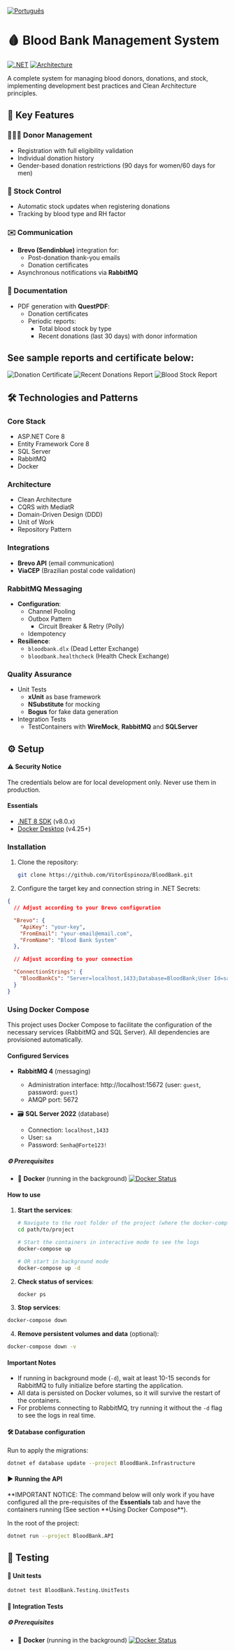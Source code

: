 [![Português](https://img.shields.io/badge/Português-🇧🇷_Leia_em_Português-green)](./README.pt-BR.md)

# 🩸 Blood Bank Management System

[![.NET](https://img.shields.io/badge/.NET-8.0-purple)](https://dotnet.microsoft.com/)
[![Architecture](https://img.shields.io/badge/Architecture-Clean%20Architecture-brightgreen)](https://blog.cleancoder.com/uncle-bob/2012/08/13/the-clean-architecture.html)

A complete system for managing blood donors, donations, and stock, implementing development best practices and Clean Architecture principles.

## 📌 Key Features

### 🧑‍🤝‍🧑 Donor Management

- Registration with full eligibility validation
- Individual donation history
- Gender-based donation restrictions (90 days for women/60 days for men)

### 🏦 Stock Control

- Automatic stock updates when registering donations
- Tracking by blood type and RH factor

### ✉️ Communication

- **Brevo (Sendinblue)** integration for:
  - Post-donation thank-you emails
  - Donation certificates
- Asynchronous notifications via **RabbitMQ**

### 📄 Documentation

- PDF generation with **QuestPDF**:
  - Donation certificates
  - Periodic reports:
    - Total blood stock by type
    - Recent donations (last 30 days) with donor information

## See sample reports and certificate below:

![Donation Certificate](https://github.com/user-attachments/assets/fc56ff6f-762d-46cb-9567-9677d4a13503)
![Recent Donations Report](https://github.com/user-attachments/assets/556c407c-b2fe-42bb-bbd4-038cd24b3b1f)
![Blood Stock Report](https://github.com/user-attachments/assets/b11e9a9f-0ae0-434f-9c5f-1039e48f05e5)

## 🛠️ Technologies and Patterns

### Core Stack

- ASP.NET Core 8
- Entity Framework Core 8
- SQL Server
- RabbitMQ
- Docker

### Architecture

- Clean Architecture
- CQRS with MediatR
- Domain-Driven Design (DDD)
- Unit of Work
- Repository Pattern

### Integrations

- **Brevo API** (email communication)
- **ViaCEP** (Brazilian postal code validation)

### RabbitMQ Messaging

- **Configuration**:
  - Channel Pooling
  - Outbox Pattern
    - Circuit Breaker & Retry (Polly)
  - Idempotency
- **Resilience**:
  - `bloodbank.dlx` (Dead Letter Exchange)
  - `bloodbank.healthcheck` (Health Check Exchange)

### Quality Assurance

- Unit Tests
  - **xUnit** as base framework
  - **NSubstitute** for mocking
  - **Bogus** for fake data generation
- Integration Tests
  - TestContainers with **WireMock**, **RabbitMQ** and **SQLServer**

## ⚙️ Setup

#### ⚠️ Security Notice

The credentials below are for local development only. Never use them in production.

#### Essentials

- [.NET 8 SDK](https://dotnet.microsoft.com/download) (v8.0.x)
- [Docker Desktop](https://www.docker.com/products/docker-desktop) (v4.25+)

### Installation

1. Clone the repository:
   ```bash
   git clone https://github.com/VitorEspinoza/BloodBank.git
   ```
2. Configure the target key and connection string in .NET Secrets:

```json
{
  // Adjust according to your Brevo configuration

  "Brevo": {
    "ApiKey": "your-key",
    "FromEmail": "your-email@email.com",
    "FromName": "Blood Bank System"
  },

  // Adjust according to your connection

  "ConnectionStrings": {
    "BloodBankCs": "Server=localhost,1433;Database=BloodBank;User Id=sa;Password=Senha@Forte123!;TrustServerCertificate=True;Encrypt=False;"
  }
}
```

### Using Docker Compose

This project uses Docker Compose to facilitate the configuration of the necessary services (RabbitMQ and SQL Server). All dependencies are provisioned automatically.

#### Configured Services

- **RabbitMQ 4** (messaging)

  - Administration interface: http://localhost:15672 (user: `guest`, password: `guest`)
  - AMQP port: 5672

- 🗃️ **SQL Server 2022** (database)
  - Connection: `localhost,1433`
  - User: `sa`
  - Password: `Senha@Forte123!`

##### ⚙️ Prerequisites

- 🐋 **Docker** (running in the background)
  [![Docker Status](https://img.shields.io/badge/Docker-Running-2496ED?logo=docker)](https://docs.docker.com/get-docker/)

#### How to use

1. **Start the services**:

   ```bash
   # Navigate to the root folder of the project (where the docker-compose.yml file is)
   cd path/to/project

   # Start the containers in interactive mode to see the logs
   docker-compose up

   # OR start in background mode
   docker-compose up -d
   ```

2. **Check status of services**:

   ```bash
   docker ps
   ```

3. **Stop services**:

```bash
docker-compose down
```

4. **Remove persistent volumes and data** (optional):

```bash
docker-compose down -v
```

#### Important Notes

- If running in background mode (`-d`), wait at least 10-15 seconds for RabbitMQ to fully initialize before starting the application.
- All data is persisted on Docker volumes, so it will survive the restart of the containers.
- For problems connecting to RabbitMQ, try running it without the `-d` flag to see the logs in real time.

#### 🛠️ Database configuration

Run to apply the migrations:

```bash
dotnet ef database update --project BloodBank.Infrastructure
```

#### ▶️ Running the API

**IMPORTANT NOTICE: The command below will only work if you have configured all the pre-requisites of the **Essentials** tab and have the containers running (See section **Using Docker Compose\*\*).

In the root of the project:

```bash
dotnet run --project BloodBank.API
```

## 🧪 Testing

#### 🔬 Unit tests

```bash
dotnet test BloodBank.Testing.UnitTests
```

#### 🧩 Integration Tests

##### ⚙️ Prerequisites

- 🐋 **Docker** (running in the background)
  [![Docker Status](https://img.shields.io/badge/Docker-Running-2496ED?logo=docker)](https://docs.docker.com/get-docker/)
